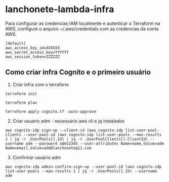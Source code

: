# lanchonete-lambda-infra

Para configurar as credencias IAM localmente e  autenticar o Terraform na AWS, configure o arquivo ~/.aws/credentials com as credencias da conta AWS.

```
[default]
aws_access_key_id=XXXXXX
aws_secret_access_key=YYYYYY
aws_session_token=ZZZZZZ
```

## Como criar infra Cognito e o primeiro usuário

1. Criar infra com o terraform
```
terraform init

terraform plan

terraform apply cognito.tf -auto-approve
```

2. Criar usuario adm - necessário aws cli e jq instalados
```
aws cognito-idp sign-up --client-id (aws cognito-idp list-user-pool-clients --user-pool-id (aws cognito-idp list-user-pools --max-results 1 | jq -r .UserPools[].Id) | jq -r .UserPoolClients[].ClientId) --username adm --password adm12345 --user-attributes Name=name,Value=adm Name=email,Value=adm@lanchoneteg11.com
```

3. Confirmar usuário adm
```
aws cognito-idp admin-confirm-sign-up --user-pool-id (aws cognito-idp list-user-pools --max-results 1 | jq -r .UserPools[].Id) --username adm
```